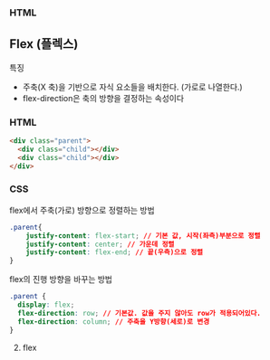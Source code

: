 ### HTML

## Flex (플렉스)

특징

- 주축(X 축)을 기반으로 자식 요소들을 배치한다. (가로로 나열한다.)
- flex-direction은 축의 방향을 결정하는 속성이다

### HTML

```html
<div class="parent">
  <div class="child"></div>
  <div class="child"></div>
</div>
```

### CSS

flex에서 주축(가로) 방향으로 정렬하는 방법

```CSS
.parent{
    justify-content: flex-start; // 기본 값, 시작(좌측)부분으로 정렬
    justify-content: center; // 가운데 정렬
    justify-content: flex-end; // 끝(우측)으로 정렬
}
```

flex의 진행 방향을 바꾸는 방법

```css
.parent {
  display: flex;
  flex-direction: row; // 기본값. 값을 주지 않아도 row가 적용되어있다.
  flex-direction: column; // 주축을 Y방향(세로)로 변경
}
```

2. flex
